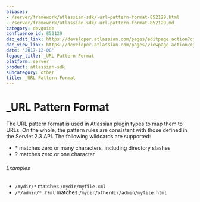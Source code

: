 ```yaml
---
aliases:
- /server/framework/atlassian-sdk/-url-pattern-format-852129.html
- /server/framework/atlassian-sdk/-url-pattern-format-852129.md
category: devguide
confluence_id: 852129
dac_edit_link: https://developer.atlassian.com/pages/editpage.action?cjm=wozere&pageId=852129
dac_view_link: https://developer.atlassian.com/pages/viewpage.action?cjm=wozere&pageId=852129
date: '2017-12-08'
legacy_title: _URL Pattern Format
platform: server
product: atlassian-sdk
subcategory: other
title: _URL Pattern Format
---
```

# \_URL Pattern Format

The URL pattern format is used in Atlassian plugin types to map them to URLs. On the whole, the pattern rules are consistent with those defined in the Servlet 2.3 API. The following wildcards are supported:

-   \* matches zero or many characters, including directory slashes
-   ? matches zero or one character

###### Examples

-   `/mydir/*` matches `/mydir/myfile.xml`
-   `/*/admin/*.??ml` matches `/mydir/otherdir/admin/myfile.html`
